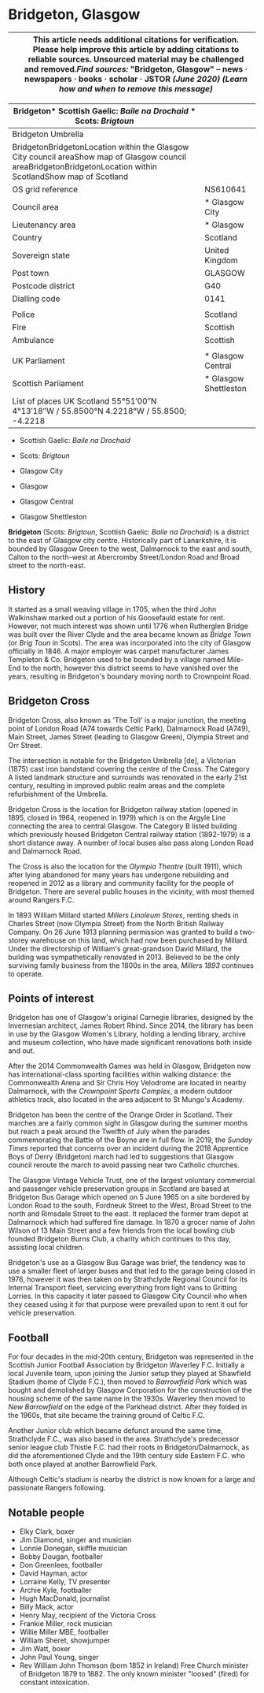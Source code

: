 # Bridgeton, Glasgow

|  | This article **needs additional citations for verification**. Please help improve this article by adding citations to reliable sources. Unsourced material may be challenged and removed.*Find sources:* "Bridgeton, Glasgow" – news **·** newspapers **·** books **·** scholar **·** JSTOR *(June 2020)* *(Learn how and when to remove this message)* |
| --- | --- |

| Bridgeton* Scottish Gaelic: *Baile na Drochaid* * Scots: *Brigtoun* | |
| --- | --- |
| Bridgeton Umbrella | |
| BridgetonBridgetonLocation within the Glasgow City council areaShow map of Glasgow council areaBridgetonBridgetonLocation within ScotlandShow map of Scotland | |
| OS grid reference | NS610641 |
| Council area | * Glasgow City |
| Lieutenancy area | * Glasgow |
| Country | Scotland |
| Sovereign state | United Kingdom |
| Post town | GLASGOW |
| Postcode district | G40 |
| Dialling code | 0141 |
|  | |
| Police | Scotland |
| Fire | Scottish |
| Ambulance | Scottish |
|  | |
| UK Parliament | * Glasgow Central |
| Scottish Parliament | * Glasgow Shettleston |
| List of places UK Scotland  55°51′00″N 4°13′18″W﻿ / ﻿55\.8500°N 4\.2218°W﻿ / 55\.8500; -4\.2218 | |

* Scottish Gaelic: *Baile na Drochaid*
* Scots: *Brigtoun*

* Glasgow City

* Glasgow

* Glasgow Central

* Glasgow Shettleston

**Bridgeton** (Scots: *Brigtoun*, Scottish Gaelic: *Baile na Drochaid*) is a district to the east of Glasgow city centre. Historically part of Lanarkshire, it is bounded by Glasgow Green to the west, Dalmarnock to the east and south, Calton to the north-west at Abercromby Street/London Road and Broad street to the north-east.

History
-------

It started as a small weaving village in 1705, when the third John Walkinshaw marked out a portion of his Goosefauld estate for rent. However, not much interest was shown until 1776 when Rutherglen Bridge was built over the River Clyde and the area became known as *Bridge Town* (or *Brig Toun* in Scots). The area was incorporated into the city of Glasgow officially in 1846\. A major employer was carpet manufacturer James Templeton \& Co. Bridgeton used to be bounded by a village named Mile-End to the north, however this district seems to have vanished over the years, resulting in Bridgeton's boundary moving north to Crownpoint Road.

Bridgeton Cross
---------------

Bridgeton Cross, also known as 'The Toll' is a major junction, the meeting point of London Road (A74 towards Celtic Park), Dalmarnock Road (A749\), Main Street, James Street (leading to Glasgow Green), Olympia Street and Orr Street.

The intersection is notable for the Bridgeton Umbrella \[de], a Victorian (1875\) cast iron bandstand covering the centre of the Cross. The Category A listed landmark structure and surrounds was renovated in the early 21st century, resulting in improved public realm areas and the complete refurbishment of the Umbrella.

Bridgeton Cross is the location for Bridgeton railway station (opened in 1895, closed in 1964, reopened in 1979\) which is on the Argyle Line connecting the area to central Glasgow. The Category B listed building which previously housed Bridgeton Central railway station (1892-1979\) is a short distance away. A number of local buses also pass along London Road and Dalmarnock Road.

The Cross is also the location for the *Olympia Theatre* (built 1911\), which after lying abandoned for many years has undergone rebuilding and reopened in 2012 as a library and community facility for the people of Bridgeton. There are several public houses in the vicinity, with most themed around Rangers F.C.

In 1893 William Millard started *Millers Linoleum Stores*, renting sheds in Charles Street (now Olympia Street) from the North British Railway Company. On 26 June 1913 planning permission was granted to build a two-storey warehouse on this land, which had now been purchased by Millard. Under the directorship of William's great-grandson David Millard, the building was sympathetically renovated in 2013\. Believed to be the only surviving family business from the 1800s in the area, *Millers 1893* continues to operate.

Points of interest
------------------

Bridgeton has one of Glasgow's original Carnegie libraries, designed by the Invernesian architect, James Robert Rhind. Since 2014, the library has been in use by the Glasgow Women's Library, holding a lending library, archive and museum collection, who have made significant renovations both inside and out.

After the 2014 Commonwealth Games was held in Glasgow, Bridgeton now has international-class sporting facilities within walking distance: the Commonwealth Arena and Sir Chris Hoy Velodrome are located in nearby Dalmarnock, with the *Crownpoint Sports Complex*, a modern outdoor athletics track, also located in the area adjacent to St Mungo's Academy.

Bridgeton has been the centre of the Orange Order in Scotland. Their marches are a fairly common sight in Glasgow during the summer months but reach a peak around the Twelfth of July when the parades commemorating the Battle of the Boyne are in full flow. In 2019, the *Sunday Times* reported that concerns over an incident during the 2018 Apprentice Boys of Derry (Bridgeton) march had led to suggestions that Glasgow council reroute the march to avoid passing near two Catholic churches.

The Glasgow Vintage Vehicle Trust, one of the largest voluntary commercial and passenger vehicle preservation groups in Scotland are based at Bridgeton Bus Garage which opened on 5 June 1965 on a site bordered by London Road to the south, Fordneuk Street to the West, Broad Street to the north and Rimsdale Street to the east. It replaced the former tram depot at Dalmarnock which had suffered fire damage. In 1870 a grocer name of John Wilson of 13 Main Street and a few friends from the local bowling club founded Bridgeton Burns Club, a charity which continues to this day, assisting local children.

Bridgeton's use as a Glasgow Bus Garage was brief, the tendency was to use a smaller fleet of larger buses and that led to the garage being closed in 1976, however it was then taken on by Strathclyde Regional Council for its Internal Transport fleet, servicing everything from light vans to Gritting Lorries. In this capacity it later passed to Glasgow City Council who when they ceased using it for that purpose were prevailed upon to rent it out for vehicle preservation.

Football
--------

For four decades in the mid-20th century, Bridgeton was represented in the Scottish Junior Football Association by Bridgeton Waverley F.C. Initially a local Juvenile team, upon joining the Junior setup they played at Shawfield Stadium (home of Clyde F.C.), then moved to *Barrowfield Park* which was bought and demolished by Glasgow Corporation for the construction of the housing scheme of the same name in the 1930s. Waverley then moved to *New Barrowfield* on the edge of the Parkhead district. After they folded in the 1960s, that site became the training ground of Celtic F.C.

Another Junior club which became defunct around the same time, Strathclyde F.C., was also based in the area. Strathclyde's predecessor senior league club Thistle F.C. had their roots in Bridgeton/Dalmarnock, as did the aforementioned Clyde and the 19th century side Eastern F.C. who both once played at another Barrowfield Park.

Although Celtic's stadium is nearby the district is now known for a large and passionate Rangers following.

Notable people
--------------

* Elky Clark, boxer
* Jim Diamond, singer and musician
* Lonnie Donegan, skiffle musician
* Bobby Dougan, footballer
* Don Greenlees, footballer
* David Hayman, actor
* Lorraine Kelly, TV presenter
* Archie Kyle, footballer
* Hugh MacDonald, journalist
* Billy Mack, actor
* Henry May, recipient of the Victoria Cross
* Frankie Miller, rock musician
* Willie Miller MBE, footballer
* William Sheret, showjumper
* Jim Watt, boxer
* John Paul Young, singer
* Rev William John Thomson (born 1852 in Ireland) Free Church minister of Bridgeton 1879 to 1882\. The only known minister "loosed" (fired) for constant intoxication.